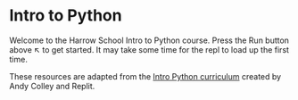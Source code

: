 # Intro to Python

Welcome to the Harrow School Intro to Python course. Press the Run button above ↖️ to get started. It may take some time for the repl to load up the first time.

These resources are adapted from the [Intro Python curriculum](https://docs.replit.com/teaching-curriculum/intro-python) created by Andy Colley and Replit.
